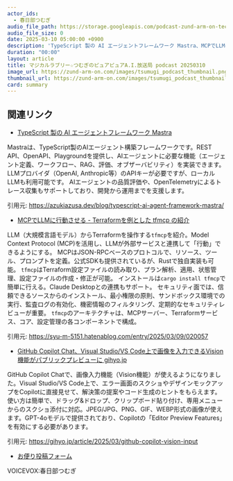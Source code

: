 ```yaml
---
actor_ids:
  - 春日部つむぎ
audio_file_path: https://storage.googleapis.com/podcast-zund-arm-on-tech/audio/マジカルラブリー☆つむぎのピュアピュアA.I.放送局_podcast_20250310.mp3
audio_file_size: 0
date: 2025-03-10 05:00:00 +0900
description: 'TypeScript 製の AI エージェントフレームワーク Mastra、MCPでLLMに行動させる - Terraformを例とした tfmcp の紹介、GitHub Copilot Chat、Visual Studio/VS Code上で画像を入力できるVision機能がパブリックプレビューに  gihyo.jp'
duration: "00:00"
layout: article
title: マジカルラブリー☆つむぎのピュアピュアA.I.放送局 podcast 20250310
image_url: https://zund-arm-on.com/images/tsumugi_podcast_thumbnail.png
thumbnail_url: https://zund-arm-on.com/images/tsumugi_podcast_thumbnail.png
card: summary
---
```


## 関連リンク


- [TypeScript 製の AI エージェントフレームワーク Mastra](https://azukiazusa.dev/blog/typescript-ai-agent-framework-mastra/)  


Mastraは、TypeScript製のAIエージェント構築フレームワークです。REST API、OpenAPI、Playgroundを提供し、AIエージェントに必要な機能（エージェント定義、ワークフロー、RAG、評価、オブザーバビリティ）を実装できます。
LLMプロバイダ（OpenAI, Anthropic等）のAPIキーが必要ですが、ローカルLLMも利用可能です。
AIエージェントの品質評価や、OpenTelemetryによるトレース収集もサポートしており、開発から運用までを支援します。


引用元: https://azukiazusa.dev/blog/typescript-ai-agent-framework-mastra/


- [MCPでLLMに行動させる - Terraformを例とした tfmcp の紹介](https://syu-m-5151.hatenablog.com/entry/2025/03/09/020057)  


LLM（大規模言語モデル）からTerraformを操作する`tfmcp`を紹介。Model Context Protocol (MCP)を活用し、LLMが外部サービスと連携して「行動」できるようにする。
MCPはJSON-RPCベースのプロトコルで、リソース、ツール、プロンプトを定義。公式SDKも提供されているが、Rustで独自実装も可能。
`tfmcp`はTerraform設定ファイルの読み取り、プラン解析、適用、状態管理、設定ファイルの作成・修正が可能。
インストールは`cargo install tfmcp`で簡単に行える。Claude Desktopとの連携もサポート。
セキュリティ面では、信頼できるソースからのインストール、最小権限の原則、サンドボックス環境での実行、監査ログの有効化、機密情報のフィルタリング、定期的なセキュリティレビューが重要。
`tfmcp`のアーキテクチャは、MCPサーバー、Terraformサービス、コア、設定管理の各コンポーネントで構成。


引用元: https://syu-m-5151.hatenablog.com/entry/2025/03/09/020057


- [GitHub Copilot Chat、Visual Studio/VS Code上で画像を入力できるVision機能がパブリックプレビューに  gihyo.jp](https://gihyo.jp/article/2025/03/github-copilot-vision-input)  


GitHub Copilot Chatで、画像入力機能（Vision機能）が使えるようになりました。Visual Studio/VS Code上で、エラー画面のスクショやデザインモックアップをCopilotに直接見せて、解決策の提案やコード生成のヒントをもらえます。使い方は簡単で、ドラッグ&ドロップ、クリップボード貼り付け、専用メニューからのスクショ添付に対応。JPEG/JPG、PNG、GIF、WEBP形式の画像が使えます。GPT-4oモデルで提供されており、Copilotの「Editor Preview Features」を有効にする必要があります。


引用元: https://gihyo.jp/article/2025/03/github-copilot-vision-input



- [お便り投稿フォーム](https://forms.gle/ffg4JTfqdiqK62qf9)

VOICEVOX:春日部つむぎ
